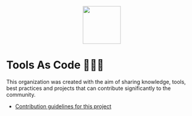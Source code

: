 <p align="center"><a href="https://github.com/toolsascode"><image src="https://raw.githubusercontent.com/toolsascode/protomagic/main/assets/protomagic.png" style="width: 100px;"></a></p>

# Tools As Code :rocket::rocket::rocket:

This organization was created with the aim of sharing knowledge, tools, best practices and projects that can contribute significantly to the community.

- [Contribution guidelines for this project](docs/CONTRIBUTING.md)

<!--

**Here are some ideas to get you started:**

🙋‍♀️ A short introduction - what is your organization all about?
🌈 Contribution guidelines - how can the community get involved?
👩‍💻 Useful resources - where can the community find your docs? Is there anything else the community should know?
🍿 Fun facts - what does your team eat for breakfast?
🧙 Remember, you can do mighty things with the power of [Markdown](https://docs.github.com/github/writing-on-github/getting-started-with-writing-and-formatting-on-github/basic-writing-and-formatting-syntax)
-->
